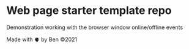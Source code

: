 # Web page starter template repo

Demonstration working with the browser window online/offline events

Made with 🫀 by Ben
©️2021
